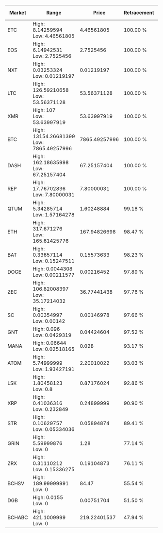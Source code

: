 | Market | Range | Price| Retracement | Doubles to 50% |
| --- | --- | --- | --- | --- |
| ETC | High: 8.14259594<br />Low: 4.46561805 | 4.46561805 | 100.00 % | 1.41 |
| EOS | High: 6.14942531<br />Low: 2.7525456 | 2.7525456 | 100.00 % | 1.62 |
| NXT | High: 0.03253324<br />Low: 0.01219197 | 0.01219197 | 100.00 % | 1.83 |
| LTC | High: 126.59210658<br />Low: 53.56371128 | 53.56371128 | 100.00 % | 1.68 |
| XMR | High: 107<br />Low: 53.63997919 | 53.63997919 | 100.00 % | 1.50 |
| BTC | High: 13154.26681399<br />Low: 7865.49257996 | 7865.49257996 | 100.00 % | 1.34 |
| DASH | High: 162.18635998<br />Low: 67.25157404 | 67.25157404 | 100.00 % | 1.71 |
| REP | High: 17.76702836<br />Low: 7.80000031 | 7.80000031 | 100.00 % | 1.64 |
| QTUM | High: 5.34285714<br />Low: 1.57164278 | 1.60248884 | 99.18 % | 2.16 |
| ETH | High: 317.671276<br />Low: 165.61425776 | 167.94826698 | 98.47 % | 1.44 |
| BAT | High: 0.33657114<br />Low: 0.15247511 | 0.15573633 | 98.23 % | 1.57 |
| DOGE | High: 0.0044308<br />Low: 0.00211577 | 0.00216452 | 97.89 % | 1.51 |
| ZEC | High: 106.82008397<br />Low: 35.17214032 | 36.77441438 | 97.76 % | 1.93 |
| SC | High: 0.00354997<br />Low: 0.00142 | 0.00146978 | 97.66 % | 1.69 |
| GNT | High: 0.096<br />Low: 0.0429319 | 0.04424604 | 97.52 % | 1.57 |
| MANA | High: 0.06644<br />Low: 0.02518165 | 0.028 | 93.17 % | 1.64 |
| ATOM | High: 5.74999999<br />Low: 1.93427191 | 2.20010022 | 93.03 % | 1.75 |
| LSK | High: 1.80458123<br />Low: 0.8 | 0.87176024 | 92.86 % | 1.49 |
| XRP | High: 0.41036316<br />Low: 0.232849 | 0.24899999 | 90.90 % | 1.29 |
| STR | High: 0.10629757<br />Low: 0.05334036 | 0.05894874 | 89.41 % | 1.35 |
| GRIN | High: 5.59999876<br />Low: 0 | 1.28 | 77.14 % | 2.19 |
| ZRX | High: 0.31110212<br />Low: 0.15336275 | 0.19104873 | 76.11 % | 1.22 |
| BCHSV | High: 189.99999991<br />Low: 0 | 84.47 | 55.54 % | 1.12 |
| DGB | High: 0.0155<br />Low: 0 | 0.00751704 | 51.50 % | 1.03 |
| BCHABC | High: 421.1009999<br />Low: 0 | 219.22401537 | 47.94 % | 0.00 |
